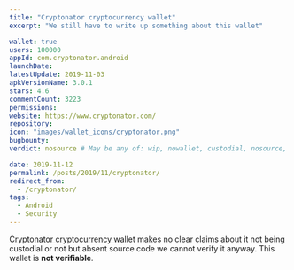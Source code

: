 ```yaml
---
title: "Cryptonator cryptocurrency wallet"
excerpt: "We still have to write up something about this wallet"

wallet: true
users: 100000
appId: com.cryptonator.android
launchDate:
latestUpdate: 2019-11-03
apkVersionName: 3.0.1
stars: 4.6
commentCount: 3223
permissions:
website: https://www.cryptonator.com/
repository:
icon: "images/wallet_icons/cryptonator.png"
bugbounty:
verdict: nosource # May be any of: wip, nowallet, custodial, nosource, nonverifiable, verifiable, bounty, cert1, cert2, cert3

date: 2019-11-12
permalink: /posts/2019/11/cryptonator/
redirect_from:
  - /cryptonator/
tags:
  - Android
  - Security
---
```



[Cryptonator cryptocurrency wallet](https://play.google.com/store/apps/details?id=com.cryptonator.android)
makes no clear claims about it not being custodial or not but absent source code
we cannot verify it anyway. This wallet is **not verifiable**.
